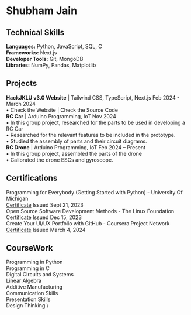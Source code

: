 # Shubham Jain

## Technical Skills
**Languages:** Python, JavaScript, SQL, C \
**Frameworks:** Next.js \
**Developer Tools:** Git, MongoDB \
**Libraries:** NumPy, Pandas, Matplotlib 

## Projects
**HackJKLU v3.0 Website** | Tailwind CSS, TypeScript, Next.js Feb 2024 - March 2024 \
• Check the Website | Check the Source Code \
**RC Car** | Arduino Programming, IoT Nov 2024 \
• In this group project, researched for the parts to be used in developing a RC Car \
• Researched for the relevant features to be included in the prototype. \
• Studied the assembly of parts and their circuit diagrams. \
**RC Drone** | Arduino Programming, IoT Feb 2024 – Present \
• In this group project, assembled the parts of the drone \
• Calibrated the drone ESCs and gyroscope.

## Certifications
Programming for Everybody (Getting Started with Python) - University Of Michigan \
[Certificate](https://www.coursera.org/account/accomplishments/verify/TGCAYKKMHXVM) Issued Sept 21, 2023 \
Open Source Software Development Methods - The Linux Foundation \
[Certificate](https://www.coursera.org/account/accomplishments/verify/VPLCZDS54CF) Issued Dec 15, 2023 \
Create Your UI/UX Portfolio with GitHub - Coursera Project Network \
[Certificate](https://www.coursera.org/account/accomplishments/verify/GFBHRH2CTCSJ) Issued March 4, 2024 

## CourseWork
Programming in Python \
Programming in C \
Digital Circuits and Systems \
Linear Algebra \
Additive Manufacturing \
Communication Skills \
Presentation Skills \
Design Thinking \
